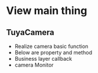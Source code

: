 # View main thing


## TuyaCamera

- Realize camera basic function 
- Below are property and method 
- Business layer callback
- camera Monitor

